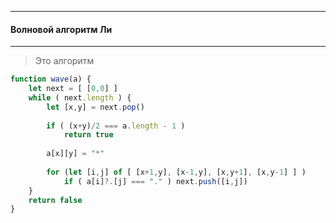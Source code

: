 
----
#### Волновой алгоритм Ли
---
> Это алгоритм

```js
function wave(a) {
	let next = [ [0,0] ]
	while ( next.length ) {
	    let [x,y] = next.pop()
    
	    if ( (x+y)/2 === a.length - 1 ) 
		    return true
	    
	    a[x][y] = "*"
    
	    for (let [i,j] of [ [x+1,y], [x-1,y], [x,y+1], [x,y-1] ] )
		    if ( a[i]?.[j] === "." ) next.push([i,j])
	}
	return false 
}
```